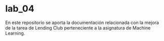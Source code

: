 # lab_04
En este repositorio se aporta la documentación relacionada con la mejora de la tarea de Lending Club perteneciente a la asignatura de Machine Learning.
